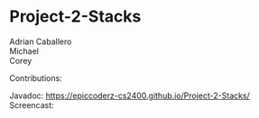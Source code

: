 # Project-2-Stacks  
Adrian Caballero  
Michael   
Corey  

Contributions:  
  
Javadoc: https://epiccoderz-cs2400.github.io/Project-2-Stacks/
Screencast: <insert link>

